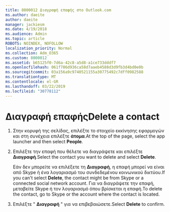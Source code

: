 ```yaml
---
title: 8000012 Διαγραφή επαφής στο Outlook.com
ms.author: daeite
author: daeite
manager: jackiesm
ms.date: 4/19/2018
ms.audience: Admin
ms.topic: article
ROBOTS: NOINDEX, NOFOLLOW
localization_priority: Normal
ms.collection: Adm_O365
ms.custom: 8000012
ms.assetid: b65125f0-7d6a-42c8-a5d8-a1ce733dddf7
ms.openlocfilehash: 061f786d936ca58d7aaeb4588d3d9fb3d4bd0e0b
ms.sourcegitcommit: 03a156a9c9740521155a30775492c7dff0982588
ms.translationtype: MT
ms.contentlocale: el-GR
ms.lasthandoff: 03/22/2019
ms.locfileid: "30778112"
---
```

# <a name="delete-a-contact"></a><span data-ttu-id="2b725-102">Διαγραφή επαφής</span><span class="sxs-lookup"><span data-stu-id="2b725-102">Delete a contact</span></span>

1. <span data-ttu-id="2b725-103">Στην κορυφή της σελίδας, επιλέξτε το στοιχείο εκκίνησης εφαρμογών και στη συνέχεια επιλέξτε **άτομα**.</span><span class="sxs-lookup"><span data-stu-id="2b725-103">At the top of the page, select the app launcher  and then select **People**.</span></span> 
    
2. <span data-ttu-id="2b725-104">Επιλέξτε την επαφή που θέλετε να διαγράψετε και επιλέξτε **Διαγραφή**.</span><span class="sxs-lookup"><span data-stu-id="2b725-104">Select the contact you want to delete and select **Delete**.</span></span>
    
    <span data-ttu-id="2b725-105">Εάν δεν μπορείτε να επιλέξετε τη **Διαγραφή**, η επαφή μπορεί να είναι από Skype ή ένα λογαριασμό του συνδεδεμένου κοινωνικού δικτύου.</span><span class="sxs-lookup"><span data-stu-id="2b725-105">If you can't select **Delete**, the contact might be from Skype or a connected social network account.</span></span> <span data-ttu-id="2b725-106">Για να διαγράψετε την επαφή, μεταβείτε Skype ή τον λογαριασμό όπου βρίσκεται η επαφή.</span><span class="sxs-lookup"><span data-stu-id="2b725-106">To delete the contact, go to Skype or the account where the contact is located.</span></span>
    
3. <span data-ttu-id="2b725-107">Επιλέξτε " **Διαγραφή** " για να επιβεβαιώσετε.</span><span class="sxs-lookup"><span data-stu-id="2b725-107">Select **Delete** to confirm.</span></span> 
    

